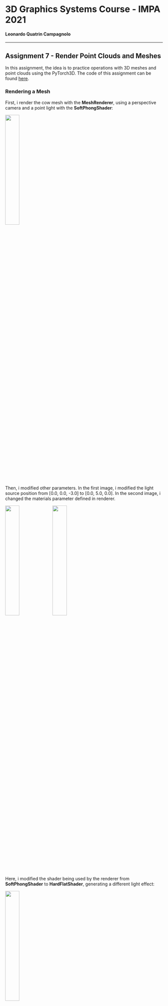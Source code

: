 # 3D Graphics Systems Course - IMPA 2021

#### Leonardo Quatrin Campagnolo

---------

## Assignment 7 - Render Point Clouds and Meshes

In this assignment, the idea is to practice operations with 3D meshes and point clouds using the PyTorch3D. The code of this assignment can be found [here](https://github.com/lquatrin/i3d21/blob/main/code/a7/Assignment7.ipynb).

### Rendering a Mesh

First, i render the cow mesh with the **MeshRenderer**, using a perspective camera and a point light with the **SoftPhongShader**:

<img src="data/imgs/a7/2_0.png" width="30%">

Then, i modified other parameters. In the first image, i modified the light source position from [0.0, 0.0, -3.0] to [0.0, 5.0, 0.0]. In the second image, i changed the materials parameter defined in renderer.

<img src="data/imgs/a7/2_1.png" width="30%"><img src="data/imgs/a7/2_3.png" width="30%">

Here, i modified the shader being used by the renderer from **SoftPhongShader** to **HardFlatShader**, generating a different light effect:

<img src="data/imgs/a7/2_2.png" width="30%">

Some types of shader require some data to be presented in the **Meshes** object. According to the documentation [1], **SoftPhongShader** computes per pixel lighting, by interpolating the coordinates and normals for each pixel. For **HardFlatShader**, it computes per face lighting, using the average face position and normal. When trying to apply the **SoftGouraudShader**, the **textures** parameter of each mesh must be a **TexturesVertex**, because it calculates the color of each pixel by interpolating the vertex colors of each triangle using the barycentric coordinates. The cow mesh used in this assignment is loaded with a UV mapping, which set a **TexturesUV** object. In this case, i modified its current texture by specifying the current color value attached to each vertex as its estimated normal. The cow mesh already have a normal list attached to each vertex. However, i also tested to estimate them by averaging the normals of the faces that shares the same vertex:

```python
vert_list = mesh.verts_list()[0]
face_list = mesh.faces_list()[0]

# Calculate the normal of each face
number_of_faces = mesh.faces_list()[0].shape[0]
face_normals = np.zeros((number_of_faces, 3))
for i in range(number_of_faces):
  a = np.array(vert_list[face_list[i][0]])
  b = np.array(vert_list[face_list[i][1]])
  c = np.array(vert_list[face_list[i][2]])

  ba = b - a
  ba = ba / np.linalg.norm(ba)

  ca = c - a
  ca = ca / np.linalg.norm(ca)
  
  f_normal = np.cross(ba, ca)
  f_normal = f_normal / np.linalg.norm(f_normal)
  
  face_normals[i] = f_normal

# Accumulate the normals per each vertex
number_of_vertices = mesh.verts_list()[0].shape[0]
vert_n = np.zeros((number_of_vertices, 1), dtype=int)
vert_normals = np.zeros((number_of_vertices, 3))
for f in range(number_of_faces):
  for i in range(3):
    v = face_list[f][i]
    vert_normals[v] = vert_normals[v] + face_normals[f]
    vert_n[v] = vert_n[v] + 1

# Normalize them
for v in range(number_of_vertices):
  vert_normals[v] = vert_normals[v] / vert_n[v]
  vert_normals[v] = vert_normals[v] / np.linalg.norm(vert_normals[v])
```

Normalizing them with **(normals+1.0) * 0.5**, i got the following result:

<img src="data/imgs/a7/gradient.png" width="30%">

### Moving the scene

I first experimented changing the light and material parameters to update the current renderer. Now, we want to move the scene, changing the current camera or moving the current mesh. First, i changed the camera by modifying the parameters of the method **look_at_view_transform**, which receives 3 parameters: the camera distance, the elevation and the azimutal angle. Changing these parameters will generate different images of the current mesh:

<img src="data/imgs/a7/3_1.png" width="30%">

Then, i tried to rotate the mesh, by using the **Rotate** method [2], which creates a Transform3d that can be applied to a set of points. Here, i create a new mesh by passing a new list of vertices rotated around the Y-axis:

```python
from pytorch3d.transforms import axis_angle_to_matrix
import math
a_angle = torch.Tensor([0, math.pi, 0])
rotate_transform = Rotate(axis_angle_to_matrix(a_angle))

verts  = mesh.verts_list()[0].clone().detach()
verts = rotate_transform.transform_points(verts)

cow_mesh = Meshes(verts=[verts],
                  faces=mesh.faces_list(),
                  textures=mesh.textures)
```

Rotating the object will consequently change the lighting effect, since the light source stayed in the same position, which can be noted by the following image:

<img src="data/imgs/a7/3_2.png" width="30%">

### Batched Rendering

Using the **look_at_view_transform** method [3], it is possible to create a batch of different cameras to visualize the mesh at different viewpoints, by passing a 1D tensor with different values:

![Batch of cows](data/imgs/a7/3_0.png)

After running this example, i made a batch of 2 images to generate two meshes facing each other:

<img src="data/imgs/a7/4_1.png" width="30%">

Then, to put two meshes in a same scene, i used the method **join_meshes_as_scene**, to create a single object of **Meshes** with two objects. To generate a similar result with two meshes facing each other, i used the object that i rotated before and offset both meshes so they not overlap. Then, i just rendered the scene again:

```python
offset1 = mesh.verts_padded().new_tensor([0, 0, -1]).expand(mesh.verts_packed().shape)
offset2 = mesh.verts_padded().new_tensor([0, 0, 1]).expand(mesh.verts_packed().shape)
double_mesh = join_meshes_as_scene([cow_mesh.clone().offset_verts_(offset1), mesh.clone().offset_verts_(offset2)])

R, T = look_at_view_transform(dist=4, elev=0.0, azim=90)
cameras = FoVPerspectiveCameras(device=device, R=R, T=T)

lights.location = torch.tensor([[0.0, 0.0, -3.0]], device=device)
images = renderer(double_mesh, cameras=cameras, lights=lights)
```

with the following image as result. We can note how the lighting effects are different at each mesh, since they are in the same scene.

<img src="data/imgs/a7/4_2.png" width="30%">

### Rendering Point Clouds

Pytorch3D also provide an option to render point clouds, by creating a **PointClouds** object. Each object receives a list of vertex positions and a list of features, such as the rgb color attached to each point. In this case, a **PointsRasterizer** is created with the cameras and rasterization settings to be passed to the **PointsRenderer**. Here i made some experiments rendering a point cloud, changing its background color.

<img src="data/imgs/a7/5_0.png" width="30%"><img src="data/imgs/a7/5_1.png" width="30%"><img src="data/imgs/a7/5_2.png" width="30%">

#### Pulsar Backend

The pulsar backend [4] is also available in PyTorch3D. In this case, the scene is represented by a set of spheres, each being defined by a position, a radius, an opacity and a feature vector, which can correspond to lighting properties or an abstract
feature representation for use in a neural network. The renderer has a parameter called "gamma", which controls the blending functions. a small value leads to hard blending, and a large value leads to soft blending. According to the authors, they allow values in the interval [1e-5, 1] to maintain numerical stability. Lastly, a "bg_col" parameter can also be used to define the background color. Here, we have a first image using Pulsar:

<img src="data/imgs/a7/5_3.png" width="30%">

Then, i created a batch of pointclouds to visualize with Pulsar at different viewpoints, using the method **image_grid** to visualize them. In this case, it is requires to pass a list of point clouds and a list of gamma values. However, the renderer did not accept a list of background colors, so let set the same for all rendered images:

<img src="data/imgs/a7/5_3_batch.png" width="30%">

### Plotly visualization of Point Clouds

It is possible to render point clouds using the avaiable methods from **pytorch3d.vis.plotly_vis**. First, it is possible to render the point cloud using the function **plot_scene**:

<img src="data/imgs/a7/6_1.png" width="100%">

It is also possible to pass a batch of points. In this case, i made a simple test by rendering a batch of 2 point clouds, offsetting the second one:

<img src="data/imgs/a7/6_2.png" width="100%">

Finally, using the **plot_batch_individually** method, it is possible to render each point cloud in a subplot:

<img src="data/imgs/a7/6_3.png" width="100%">

### References

[1] PyTorch3D Documentation: shader. URL: https://pytorch3d.readthedocs.io/en/latest/modules/renderer/shader.html.

[2] PyTorch3D Documentation: transforms. URL: https://pytorch3d.readthedocs.io/en/latest/modules/transforms.html.

[3] PyTorch3D Documentation: cameras. URL: https://pytorch3d.readthedocs.io/en/latest/modules/renderer/cameras.html.

[4] Lassner, C. and Zollhöfer, M., “Pulsar: Efficient Sphere-based Neural Rendering”, arXiv e-prints, 2020. URL: https://arxiv.org/pdf/2004.07484.pdf
